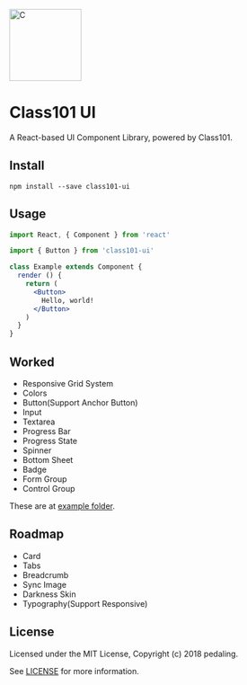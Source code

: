 <p><a href="https://class101.net" target="_blank" rel="noopener noreferrer"><img width="128" src="https://s3.ap-northeast-2.amazonaws.com/class101-ui/images/logo-class101.png" alt="C"></a></p>

# Class101 UI

A React-based UI Component Library, powered by Class101.

## Install

```console
npm install --save class101-ui
```

## Usage

```jsx
import React, { Component } from 'react'

import { Button } from 'class101-ui'

class Example extends Component {
  render () {
    return (
      <Button>
        Hello, world!
      </Button>
    )
  }
}
```

## Worked

- Responsive Grid System
- Colors
- Button(Support Anchor Button)
- Input
- Textarea
- Progress Bar
- Progress State
- Spinner
- Bottom Sheet
- Badge
- Form Group
- Control Group

These are at [example folder](https://github.com/pedaling/class101-ui/tree/master/example).

## Roadmap

- Card
- Tabs
- Breadcrumb
- Sync Image
- Darkness Skin
- Typography(Support Responsive)

## License

Licensed under the MIT License, Copyright (c) 2018 pedaling.

See [LICENSE](https://github.com/pedaling/class101-ui/blob/master/LICENSE) for more information.

